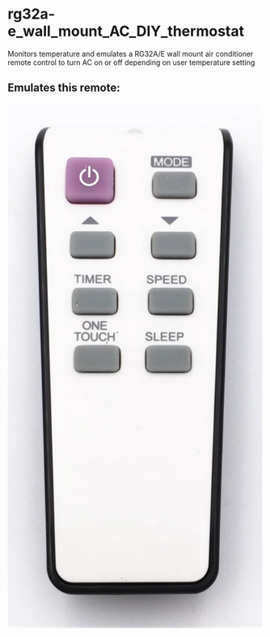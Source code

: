 # rg32a-e_wall_mount_AC_DIY_thermostat
Monitors temperature and emulates a RG32A/E wall mount air conditioner remote control to turn AC on or off depending on user temperature setting

## Emulates this remote:
<p align="center">
  <img src="/img/remote.PNG" width="700"/>
</p>
